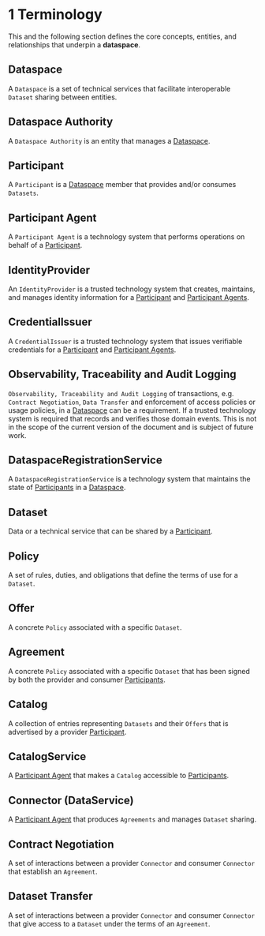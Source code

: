 # 1 Terminology

This and the following section defines the core concepts, entities, and relationships that underpin a __dataspace__.

## Dataspace

A `Dataspace` is a set of technical services that facilitate interoperable `Dataset` sharing between entities.

## Dataspace Authority

A `Dataspace Authority` is an entity that manages a [Dataspace](#dataspace).

## Participant

A `Participant` is a [Dataspace](#dataspace) member that provides and/or consumes `Datasets`.

## Participant Agent

A `Participant Agent` is a technology system that performs operations on behalf of a [Participant](#participant).

## IdentityProvider

An `IdentityProvider` is a trusted technology system that creates, maintains, and manages identity information for a [Participant](#participant) and [Participant Agents](#participant-agent).

## CredentialIssuer

A `CredentialIssuer` is a trusted technology system that issues verifiable credentials for a [Participant](#participant) and [Participant Agents](#participant-agent).

## Observability, Traceability and Audit Logging

`Observability, Traceability and Audit Logging` of transactions, e.g. `Contract Negotiation`, `Data Transfer` and enforcement of access policies or usage policies, in a [Dataspace](#dataspace) can be a requirement.
If a  trusted technology system is required that records and verifies those domain events. This is not in the scope of the current version of the document and is subject of future work.

## DataspaceRegistrationService

A `DataspaceRegistrationService` is a technology system that maintains the state of [Participants](#participant) in a [Dataspace](#dataspace).

## Dataset

Data or a technical service that can be shared by a [Participant](#participant).

## Policy

A set of rules, duties, and obligations that define the terms of use for a `Dataset`.

## Offer

A concrete `Policy` associated with a specific `Dataset`.

## Agreement

A concrete `Policy` associated with a specific `Dataset` that has been signed by both the provider and consumer [Participants](#participant).

## Catalog

A collection of entries representing `Datasets` and their `Offers` that is advertised by a provider [Participant](#participant).

## CatalogService

A [Participant Agent](#participant-agent) that makes a `Catalog` accessible to [Participants](#participant).

## Connector (DataService)

A [Participant Agent](#participant-agent) that produces `Agreements` and manages `Dataset` sharing.

## Contract Negotiation

A set of interactions between a provider `Connector` and consumer `Connector` that establish an `Agreement`.

## Dataset Transfer

A set of interactions between a provider `Connector` and consumer `Connector` that give access to a `Dataset` under the terms of an `Agreement`.
